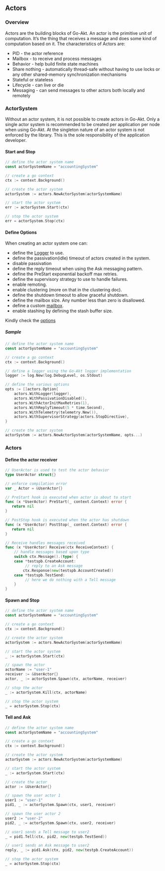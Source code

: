 ## Actors

### Overview

Actors are the building blocks of Go-Akt. An actor is the primitive unit of computation. It’s the thing that receives a message and does some kind of computation based on it.
The characteristics of Actors are:

- PID - the actor reference
- Mailbox - to receive and process messages
- Behavior - help build finite state machines
- Share nothing - automatically thread-safe without having to use locks or any other shared-memory synchronization mechanisms
- Stateful or stateless
- Lifecycle - can live or die
- Messaging - can send messages to other actors both locally and remotely

### ActorSystem

Without an actor system, it is not possible to create actors in Go-Akt. Only a single actor system is recommended to be created per application per node when using Go-Akt.
At the singleton nature of an actor system is not enforced by the library. This is the sole responsibility of the application developer.

#### Start and Stop

```go
// define the actor system name
const actorSystemName = "accountingSystem"

// create a go context
ctx := context.Background()

// create the actor system
actorSystem := actors.NewActorSystem(actorSystemName)

// start the actor system
err := actorSystem.Start(ctx)

// stop the actor system
err = actorSystem.Stop(ctx)
```

#### Define Options

When creating an actor system one can:

- define the [Logger](../log/logger.go) to use.
- define the passivation(idle) timeout of actors created in the system.
- disable passivation
- define the reply timeout when using the Ask messaging pattern.
- define the PreStart exponential backoff max retries.
- define the supervisory strategy to use to handle failures.
- enable remoting.
- enable clustering (more on that in the clustering doc).
- define the shutdown timeout to allow graceful shutdown.
- define the mailbox size. Any number less than zero is disallowed.
- define a custom [mailbox](../actors/mailbox.go).
- enable stashing by defining the stash buffer size.

Kindly check the [options](../actors/option.go)

##### Sample

```go
// define the actor system name
const actorSystemName = "accountingSystem"

// create a go context
ctx := context.Background()

// define a logger using the Go-Akt logger implementation
logger := log.New(log.DebugLevel, os.Stdout)

// define the various options
opts := []actors.Option{
    actors.WithLogger(logger),
    actors.WithPassivationDisabled(),
    actors.WithActorInitMaxRetries(1),
    actors.WithReplyTimeout(5 * time.Second),
    actors.WithTelemetry(telemetry.New()),
    actors.WithSupervisorStrategy(actors.StopDirective),
}

// create the actor system
actorSystem := actors.NewActorSystem(actorSystemName, opts...)
```
### Actors

#### Define the actor receiver


```go
// UserActor is used to test the actor behavior
type UserActor struct{}

// enforce compilation error
var _ Actor = &UserActor{}

// PreStart hook is executed when actor is about to start
func (x *UserActor) PreStart(_ context.Context) error {
   return nil
}

// PostStop hook is executed when the actor has shutdown
func (x *UserActor) PostStop(_ context.Context) error {
   return nil
}

// Receive handles messages received
func (x *UserActor) Receive(ctx ReceiveContext) {
	// handle messages based upon type
    switch ctx.Message().(type) {
    case *testspb.CreateAccount:
		 // reply to an Ask message
        ctx.Response(new(testspb.AccountCreated))
    case *testspb.TestSend:
		 // here we do nothing with a Tell message
    }
}
```

#### Spawn and Stop

   
```go
// define the actor system name
const actorSystemName = "accountingSystem"

// create a go context
ctx := context.Background()

// create the actor system
actorSystem := actors.NewActorSystem(actorSystemName)

// start the actor system
_ := actorSystem.Start(ctx)

// spawn the actor
actorName := "user-1"
receiver := &UserActor{}
actor, _ := actorSystem.Spawn(ctx, actorName, receiver)

// stop the actor
_ := actorSystem.Kill(ctx, actorName)

// stop the actor system
_ = actorSystem.Stop(ctx)
```

#### Tell and Ask

```go
// define the actor system name
const actorSystemName = "accountingSystem"

// create a go context
ctx := context.Background()

// create the actor system
actorSystem := actors.NewActorSystem(actorSystemName)

// start the actor system
_ := actorSystem.Start(ctx)

// create the actor
actor := &UserActor{}

// spawn the user actor 1
user1 := "user-1"
pid1, _ := actorSystem.Spawn(ctx, user1, receiver)

// spawn the user actor 2
user2 := "user-2"
pid2, _ := actorSystem.Spawn(ctx, user2, receiver)

// user1 sends a Tell message to user2
_ = pid1.Tell(ctx, pid2, new(testpb.TestSend))

// user1 sends an Ask message to user2
reply, _ := pid1.Ask(ctx, pid2, new(testpb.CreateAccount))

// stop the actor system
_ = actorSystem.Stop(ctx)
```
